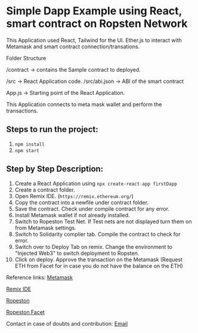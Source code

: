# Simple Dapp Example using React, smart contract on Ropsten Network

This Application used React, Tailwind for the UI.
Ether.js to interact with Metamask and smart contract connection/transations.

Folder Structure

/contract -> contains the Sample contract to deployed.

/src -> React Application code.
/src/abi.json -> ABI of the smart contract 

App.js -> Starting point of the React Application.

This Application connects to meta mask wallet and perform the transactions.

## Steps to run the project: 


1. `npm install`
2. `npm start`

## Step by Step Description: 

1. Create a React Application using `npx create-react-app firstDapp`
2. Create a contract folder.
3. Open Remix IDE. (`https://remix.ethereum.org/`)
4. Copy the contract into a newfile under contract folder.
5. Save the contract. Check under compile contract for any error.
6. Install Metamask wallet if not already installed.
7. Switch to Ropeston Test Net. If Test nets are not displayed turn them on from Metamask settings.
8. Switch to Solidarity complier tab. Compile the contract to check for error.
9. Switch over to Deploy Tab on remix. Change the environment to "Injected Web3" to switch deployment to Ropsten.
10. Click on deploy. Approve the transaction on the Metamask (Request ETH from Facet for in case you do not have the balance on the ETH)


Reference links: 
[Metamask](https://metamask.io/)

[Remix IDE](https://remix.ethereum.org/)

[Ropeston](https://ropsten.etherscan.io/)

[Ropeston Facet](https://faucet.dimensions.network/)


Contact in case of doubts and contribution: 
[Email](mailto:yashshh123@gmail.com)
